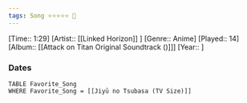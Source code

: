 ```yaml
---
tags: Song ⭐⭐⭐⭐⭐ 💛
---
```

[Time:: 1:29]
[Artist:: [[Linked Horizon]] ]
[Genre:: Anime]
[Played:: 14]
[Album:: [[Attack on Titan Original Soundtrack ()]]]
[Year:: ]
### Dates
````dataview
TABLE Favorite_Song
WHERE Favorite_Song = [[Jiyū no Tsubasa (TV Size)]]
````